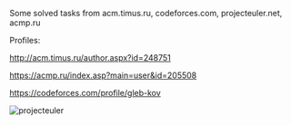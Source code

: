 Some solved tasks from acm.timus.ru, codeforces.com, projecteuler.net, acmp.ru

Profiles:

http://acm.timus.ru/author.aspx?id=248751

https://acmp.ru/index.asp?main=user&id=205508

https://codeforces.com/profile/gleb-kov

![projecteuler](https://projecteuler.net/profile/gleb-kov.png)

